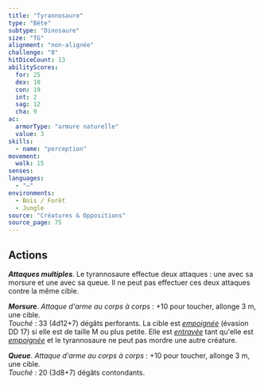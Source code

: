 ```yaml
---
title: "Tyrannosaure"
type: "Bête"
subtype: "Dinosaure"
size: "TG"
alignment: "non-alignée"
challenge: "8"
hitDiceCount: 13
abilityScores:
  for: 25
  dex: 10
  con: 19
  int: 2
  sag: 12
  cha: 9
ac: 
  armorType: "armure naturelle"
  value: 3
skills: 
  - name: "perception"
movement: 
  walk: 15
senses: 
languages: 
  - "—"
environments:
  - Bois / Forêt
  - Jungle
source: "Créatures & Oppositions"
source_page: 75
---
```

## Actions
_**Attaques multiples**_. Le tyrannosaure effectue deux attaques : une avec sa morsure et une avec sa queue. Il ne peut pas effectuer ces deux attaques contre la même cible.

_**Morsure**_. _Attaque d'arme au corps à corps_ : +10 pour toucher, allonge 3 m, une cible.  
_Touché_ : 33 (4d12+7) dégâts perforants. La cible est [_empoignée_](/gerer-la-sante-du-personnage/#empoigne) (évasion DD 17) si elle est de taille M ou plus petite. Elle est [_entravée_](/gerer-la-sante-du-personnage/#entrave) tant qu'elle est [_empoignée_](/gerer-la-sante-du-personnage/#empoigne) et le tyrannosaure ne peut pas mordre une autre créature.

_**Queue**_. _Attaque d'arme au corps à corps_ : +10 pour toucher, allonge 3 m, une cible.  
_Touché_ : 20 (3d8+7) dégâts contondants.
